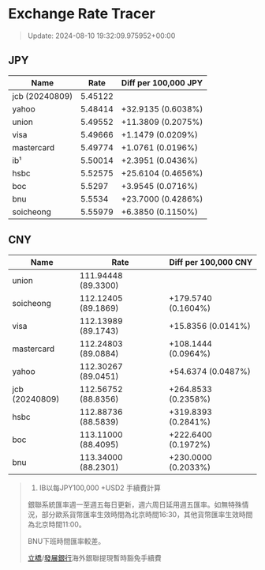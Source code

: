 # Exchange Rate Tracer

> Update: 2024-08-10 19:32:09.975952+00:00

## JPY

| Name           |    Rate | Diff per 100,000 JPY   |
|----------------|---------|------------------------|
| jcb (20240809) | 5.45122 |                        |
| yahoo          | 5.48414 | +32.9135 (0.6038%)     |
| union          | 5.49552 | +11.3809 (0.2075%)     |
| visa           | 5.49666 | +1.1479 (0.0209%)      |
| mastercard     | 5.49774 | +1.0761 (0.0196%)      |
| ib¹            | 5.50014 | +2.3951 (0.0436%)      |
| hsbc           | 5.52575 | +25.6104 (0.4656%)     |
| boc            | 5.5297  | +3.9545 (0.0716%)      |
| bnu            | 5.5534  | +23.7000 (0.4286%)     |
| soicheong      | 5.55979 | +6.3850 (0.1150%)      |

## CNY

| Name           | Rate                | Diff per 100,000 CNY   |
|----------------|---------------------|------------------------|
| union          | 111.94448	(89.3300) |                        |
| soicheong      | 112.12405	(89.1869) | +179.5740 (0.1604%)    |
| visa           | 112.13989	(89.1743) | +15.8356 (0.0141%)     |
| mastercard     | 112.24803	(89.0884) | +108.1444 (0.0964%)    |
| yahoo          | 112.30267	(89.0451) | +54.6374 (0.0487%)     |
| jcb (20240809) | 112.56752	(88.8356) | +264.8533 (0.2358%)    |
| hsbc           | 112.88736	(88.5839) | +319.8393 (0.2841%)    |
| boc            | 113.11000	(88.4095) | +222.6400 (0.1972%)    |
| bnu            | 113.34000	(88.2301) | +230.0000 (0.2033%)    |


> 1. IB以每JPY100,000 +USD2 手續費計算
>
> 銀聯系統匯率週一至週五每日更新，週六周日延用週五匯率。如無特殊情況，部分歐系貨幣匯率生效時間為北京時間16:30，其他貨幣匯率生效時間為北京時間11:00。
>
> BNU下班時間匯率較差。
>
> [立橋](https://www.wlbank.com.mo/uploads/ueditor/file/20181211/1544536513900230.pdf)/[發展銀行](https://www.mdb.com.mo/Service_Charges_20230728.pdf)海外銀聯提現暫時豁免手續費

